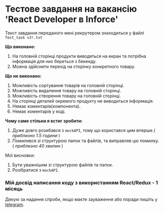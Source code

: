 # Тестове завдання на вакансію 'React Developer в Inforce'

Текст завдання переданого мені рекрутером знаходиться у файлі `Test_task v3!.txt`

__Що виконано:__
1. На головній сторінці продукти виводяться на екран та потрібна інформація для них береться з бекенду.
2. Можна здійснити перехід на сторінку конкретного товару.

__Що не виконано:__
1. Можливість сортування товарів на головній сторінці.
2. Можливість видалення товару на головній сторінці.
3. Можливість створення товару на головній сторінці.
4. На сторінці деталей окремого продукту не виводиться інформація.
5. Немає коментарів(компонента).
6. Немає коментарів у коді.

__Чому саме стільки я встиг зробити:__
1. Дуже довго розибався з `mockAPI`, тому що користався цим вперше.( *приблизно 1.5 години* )
2. Помилився зі структурою папок та файлів, та виправляв цю помилку. ( *приблизно 40 хвилин* )

Мої висновки:
1. Бути уважнішим зі структурою файлів та папок.
2. Розібратися з `mockAPI`.

### Мій досвід написання коду з використанням React/Redux - 1 місяць

Дякую за надання спроби, якщо маєте зауваження або поради пишіть у [telegram](https://telegram.me/ChupakabraBoy).
